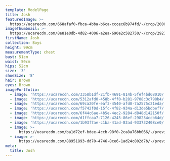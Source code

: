```yaml
---
template: ModelPage
title: Josh
featuredImage: >-
  https://ucarecdn.com/668afaf0-fbca-4bba-b6ca-cccec6b974fd/-/crop/2000x1076/0,683/-/preview/
imageThumbnail: >-
  https://ucarecdn.com/8e81e0db-4d82-4006-a2ea-690e2c582750/-/crop/2921x3648/1353,0/-/preview/
firstName: Josh
collection: Boys
height: 99cm
measurementType: chest
bust: 51cm
waist: 50cm
hips: 52cm
size: '3'
shoeSize: '8'
hair: Brown
eyes: Brown
imagePortfolio:
  - image: 'https://ucarecdn.com/3358b1df-21fb-4691-814b-5fef4bd68010/'
  - image: 'https://ucarecdn.com/5312afd0-458b-4ff0-b281-9708c3c798b4/'
  - image: 'https://ucarecdn.com/69ca20fe-eaf3-4540-afd0-7a2575c21eda/'
  - image: 'https://ucarecdn.com/f5742f0d-15fc-4f82-934a-d13de5bdbef7/'
  - image: 'https://ucarecdn.com/6f44c6ae-4b5e-4ec2-9284-d848d142150f/'
  - image: 'https://ucarecdn.com/d1ffcaa7-7126-4245-86ef-298234ccb64d/'
  - image: 'https://ucarecdn.com/1b93f7ae-c1ba-41ad-83ad-933732408ce0/'
  - image: >-
      https://ucarecdn.com/ba1d72ef-bdee-4ccb-98f0-2ca8a76bb066/-/preview/-/rotate/270/
  - image: >-
      https://ucarecdn.com/88951893-dd70-4746-8ce6-1ad24c802d7b/-/preview/-/rotate/270/
meta:
  title: Josh
---
```


